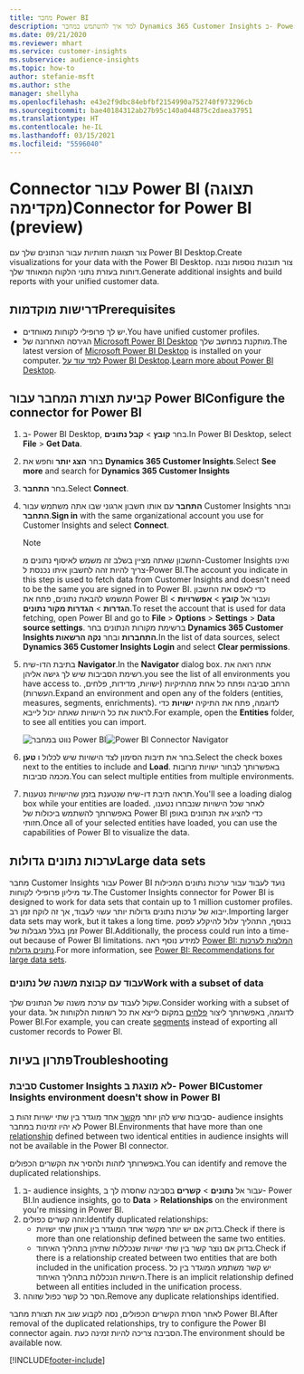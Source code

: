 ```yaml
---
title: מחבר Power BI
description: למד איך להשתמש במחבר Dynamics 365 Customer Insights ב- Power BI.
ms.date: 09/21/2020
ms.reviewer: mhart
ms.service: customer-insights
ms.subservice: audience-insights
ms.topic: how-to
author: stefanie-msft
ms.author: sthe
manager: shellyha
ms.openlocfilehash: e43e2f9dbc84ebfbf2154990a752740f973296cb
ms.sourcegitcommit: bae40184312ab27b95c140a044875c2daea37951
ms.translationtype: HT
ms.contentlocale: he-IL
ms.lasthandoff: 03/15/2021
ms.locfileid: "5596040"
---
```

# <a name="connector-for-power-bi-preview"></a><span data-ttu-id="b63cd-103">Connector עבור Power BI (תצוגה מקדימה)</span><span class="sxs-lookup"><span data-stu-id="b63cd-103">Connector for Power BI (preview)</span></span>

<span data-ttu-id="b63cd-104">צור תצוגות חזותיות עבור הנתונים שלך עם Power BI Desktop.</span><span class="sxs-lookup"><span data-stu-id="b63cd-104">Create visualizations for your data with the Power BI Desktop.</span></span> <span data-ttu-id="b63cd-105">צור תובנות נוספות ובנה דוחות בעזרת נתוני הלקוח המאוחד שלך.</span><span class="sxs-lookup"><span data-stu-id="b63cd-105">Generate additional insights and build reports with your unified customer data.</span></span>

## <a name="prerequisites"></a><span data-ttu-id="b63cd-106">דרישות מוקדמות</span><span class="sxs-lookup"><span data-stu-id="b63cd-106">Prerequisites</span></span>

- <span data-ttu-id="b63cd-107">יש לך פרופילי לקוחות מאוחדים.</span><span class="sxs-lookup"><span data-stu-id="b63cd-107">You have unified customer profiles.</span></span>
- <span data-ttu-id="b63cd-108">הגירסה האחרונה של [Microsoft Power BI Desktop](https://powerbi.microsoft.com/desktop/) מותקנת במחשב שלך.</span><span class="sxs-lookup"><span data-stu-id="b63cd-108">The latest version of [Microsoft Power BI Desktop](https://powerbi.microsoft.com/desktop/) is installed on your computer.</span></span> <span data-ttu-id="b63cd-109">[למד עוד על Power BI Desktop](/power-bi/desktop-what-is-desktop).</span><span class="sxs-lookup"><span data-stu-id="b63cd-109">[Learn more about Power BI Desktop](/power-bi/desktop-what-is-desktop).</span></span>

## <a name="configure-the-connector-for-power-bi"></a><span data-ttu-id="b63cd-110">קביעת תצורת המחבר עבור Power BI</span><span class="sxs-lookup"><span data-stu-id="b63cd-110">Configure the connector for Power BI</span></span>

1. <span data-ttu-id="b63cd-111">ב- Power BI Desktop, בחר **קובץ** > **קבל נתונים**.</span><span class="sxs-lookup"><span data-stu-id="b63cd-111">In Power BI Desktop, select **File** > **Get Data**.</span></span>

1. <span data-ttu-id="b63cd-112">בחר **הצג יותר** וחפש את **Dynamics 365 Customer Insights**.</span><span class="sxs-lookup"><span data-stu-id="b63cd-112">Select **See more** and search for **Dynamics 365 Customer Insights**</span></span>

1. <span data-ttu-id="b63cd-113">בחר **התחבר**.</span><span class="sxs-lookup"><span data-stu-id="b63cd-113">Select **Connect**.</span></span>

1. <span data-ttu-id="b63cd-114">**התחבר** עם אותו חשבון ארגוני שבו אתה משתמש עבור Customer Insights ובחר **התחבר**.</span><span class="sxs-lookup"><span data-stu-id="b63cd-114">**Sign in** with the same organizational account you use for Customer Insights and select **Connect**.</span></span>
   > [!NOTE]
   > <span data-ttu-id="b63cd-115">החשבון שאתה מציין בשלב זה משמש לאיסוף נתונים מ-Customer Insights ואינו צריך להיות זהה לחשבון איתו נכנסת ל-Power BI.</span><span class="sxs-lookup"><span data-stu-id="b63cd-115">The account you indicate in this step is used to fetch data from Customer Insights and doesn't need to be the same you are signed in to Power BI.</span></span> <span data-ttu-id="b63cd-116">כדי לאפס את החשבון המשמש להבאת נתונים, פתח את Power BI ועבור אל **קובץ** > **אפשרויות** > **הגדרות** > **הגדרות מקור נתונים**.</span><span class="sxs-lookup"><span data-stu-id="b63cd-116">To reset the account that is used for data fetching, open Power BI and go to **File** > **Options** > **Settings** > **Data source settings**.</span></span> <span data-ttu-id="b63cd-117">ברשימת מקורות הנתונים בחר **Dynamics 365 Customer Insights התחברות** ובחר **נקה הרשאות**.</span><span class="sxs-lookup"><span data-stu-id="b63cd-117">In the list of data sources, select **Dynamics 365 Customer Insights Login** and select **Clear permissions**.</span></span>  

1. <span data-ttu-id="b63cd-118">בתיבת הדו-שיח **Navigator**.</span><span class="sxs-lookup"><span data-stu-id="b63cd-118">In the **Navigator** dialog box.</span></span> <span data-ttu-id="b63cd-119">אתה רואה את רשימת הסביבות שיש לך גישה אליהן.</span><span class="sxs-lookup"><span data-stu-id="b63cd-119">you see the list of all environments you have access to.</span></span> <span data-ttu-id="b63cd-120">הרחב סביבה ופתח כל אחת מהתיקיות (ישויות, מדידות, פלחים, העשרות).</span><span class="sxs-lookup"><span data-stu-id="b63cd-120">Expand an environment and open any of the folders (entities, measures, segments, enrichments).</span></span> <span data-ttu-id="b63cd-121">לדוגמה, פתח את התיקיה **ישויות** כדי לראות את כל הישויות שאתה יכול לייבא.</span><span class="sxs-lookup"><span data-stu-id="b63cd-121">For example, open the **Entities** folder, to see all entities you can import.</span></span>

   <span data-ttu-id="b63cd-122">![נווט במחבר Power BI](media/power-bi-navigator.png "נווט במחבר Power BI")</span><span class="sxs-lookup"><span data-stu-id="b63cd-122">![Power BI Connector Navigator](media/power-bi-navigator.png "Power BI Connector Navigator")</span></span>

1. <span data-ttu-id="b63cd-123">בחר את תיבות הסימון לצד הישויות שיש לכלול ו **טען**.</span><span class="sxs-lookup"><span data-stu-id="b63cd-123">Select the check boxes next to the entities to include and **Load**.</span></span> <span data-ttu-id="b63cd-124">באפשרותך לבחור ישויות מרובות מכמה סביבות.</span><span class="sxs-lookup"><span data-stu-id="b63cd-124">You can select multiple entities from multiple environments.</span></span>

1. <span data-ttu-id="b63cd-125">תראה תיבת דו-שיח שנטענת בזמן שהישויות נטענות.</span><span class="sxs-lookup"><span data-stu-id="b63cd-125">You'll see a loading dialog box while your entities are loaded.</span></span> <span data-ttu-id="b63cd-126">לאחר שכל הישויות שנבחרו נטענו, באפשרותך להשתמש ביכולות של Power BI כדי להציג את הנתונים באופן חזותי.</span><span class="sxs-lookup"><span data-stu-id="b63cd-126">Once all of your selected entities have loaded, you can use the capabilities of Power BI to visualize the data.</span></span>

## <a name="large-data-sets"></a><span data-ttu-id="b63cd-127">ערכות נתונים גדולות</span><span class="sxs-lookup"><span data-stu-id="b63cd-127">Large data sets</span></span>

<span data-ttu-id="b63cd-128">מחבר Customer Insights עבור Power BI נועד לעבוד עבור ערכות נתונים המכילות עד מיליון פרופילי לקוחות.</span><span class="sxs-lookup"><span data-stu-id="b63cd-128">The Customer Insights connector for Power BI is designed to work for data sets that contain up to 1 million customer profiles.</span></span> <span data-ttu-id="b63cd-129">ייבוא של ערכות נתונים גדולות יותר עשוי לעבוד, אך זה לוקח זמן רב.</span><span class="sxs-lookup"><span data-stu-id="b63cd-129">Importing larger data sets may work, but it takes a long time.</span></span> <span data-ttu-id="b63cd-130">בנוסף, התהליך עלול להיקלע לפסק זמן בגלל מגבלות של Power BI.</span><span class="sxs-lookup"><span data-stu-id="b63cd-130">Additionally, the process could run into a time-out because of Power BI limitations.</span></span> <span data-ttu-id="b63cd-131">למידע נוסף ראה [Power BI: המלצות לערכות נתונים גדולות](/power-bi/admin/service-premium-what-is#large-datasets).</span><span class="sxs-lookup"><span data-stu-id="b63cd-131">For more information, see [Power BI: Recommendations for large data sets](/power-bi/admin/service-premium-what-is#large-datasets).</span></span> 

### <a name="work-with-a-subset-of-data"></a><span data-ttu-id="b63cd-132">עבוד עם קבוצת משנה של נתונים</span><span class="sxs-lookup"><span data-stu-id="b63cd-132">Work with a subset of data</span></span>

<span data-ttu-id="b63cd-133">שקול לעבוד עם ערכת משנה של הנתונים שלך.</span><span class="sxs-lookup"><span data-stu-id="b63cd-133">Consider working with a subset of your data.</span></span> <span data-ttu-id="b63cd-134">לדוגמה, באפשרותך ליצור [פלחים](segments.md) במקום לייצא את כל רשומות הלקוחות אל Power BI.</span><span class="sxs-lookup"><span data-stu-id="b63cd-134">For example, you can create [segments](segments.md) instead of exporting all customer records to Power BI.</span></span>

## <a name="troubleshooting"></a><span data-ttu-id="b63cd-135">פתרון בעיות</span><span class="sxs-lookup"><span data-stu-id="b63cd-135">Troubleshooting</span></span>

### <a name="customer-insights-environment-doesnt-show-in-power-bi"></a><span data-ttu-id="b63cd-136">סביבת Customer Insights לא מוצגת ב- Power BI</span><span class="sxs-lookup"><span data-stu-id="b63cd-136">Customer Insights environment doesn't show in Power BI</span></span>

<span data-ttu-id="b63cd-137">סביבות שיש להן יותר מ[קשר](relationships.md) אחד מוגדר בין שתי ישויות זהות ב- audience insights לא יהיו זמינות במחבר Power BI.</span><span class="sxs-lookup"><span data-stu-id="b63cd-137">Environments that have more than one [relationship](relationships.md) defined between two identical entities in audience insights will not be available in the Power BI connector.</span></span>

<span data-ttu-id="b63cd-138">באפשרותך לזהות ולהסיר את הקשרים הכפולים.</span><span class="sxs-lookup"><span data-stu-id="b63cd-138">You can identify and remove the duplicated relationships.</span></span>

1. <span data-ttu-id="b63cd-139">ב- audience insights, עבור אל **נתונים** > **קשרים** בסביבה שחסרה לך ב- Power BI.</span><span class="sxs-lookup"><span data-stu-id="b63cd-139">In audience insights, go to **Data** > **Relationships** on the environment you're missing in Power BI.</span></span>
2. <span data-ttu-id="b63cd-140">זהה קשרים כפולים:</span><span class="sxs-lookup"><span data-stu-id="b63cd-140">Identify duplicated relationships:</span></span>
   - <span data-ttu-id="b63cd-141">בדוק אם יש יותר מקשר אחד המוגדר בין אותן שתי ישויות.</span><span class="sxs-lookup"><span data-stu-id="b63cd-141">Check if there is more than one relationship defined between the same two entities.</span></span>
   - <span data-ttu-id="b63cd-142">בדוק אם נוצר קשר בין שתי ישויות שנכללות שתיהן בתהליך האיחוד.</span><span class="sxs-lookup"><span data-stu-id="b63cd-142">Check if there is a relationship created between two entities that are both included in the unification process.</span></span> <span data-ttu-id="b63cd-143">יש קשר משתמע המוגדר בין כל הישויות הנכללות בתהליך האיחוד.</span><span class="sxs-lookup"><span data-stu-id="b63cd-143">There is an implicit relationship defined between all entities included in the unification process.</span></span>
3. <span data-ttu-id="b63cd-144">הסר כל קשר כפול שזוהה.</span><span class="sxs-lookup"><span data-stu-id="b63cd-144">Remove any duplicate relationships identified.</span></span>

<span data-ttu-id="b63cd-145">לאחר הסרת הקשרים הכפולים, נסה לקבוע שוב את תצורת מחבר Power BI.</span><span class="sxs-lookup"><span data-stu-id="b63cd-145">After removal of the duplicated relationships, try to configure the Power BI connector again.</span></span> <span data-ttu-id="b63cd-146">הסביבה צריכה להיות זמינה כעת.</span><span class="sxs-lookup"><span data-stu-id="b63cd-146">The environment should be available now.</span></span>

[!INCLUDE[footer-include](../includes/footer-banner.md)]